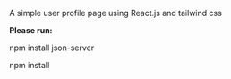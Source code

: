 A simple user profile page using React.js and tailwind css

**Please run:**

npm install json-server

npm install
